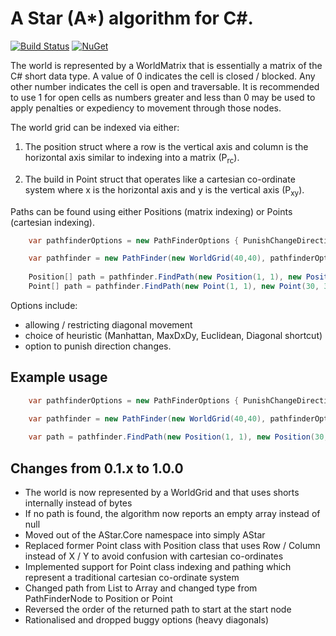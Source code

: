 A Star (A*) algorithm for C#.
=====

[![Build Status](https://travis-ci.org/valantonini/AStar.svg?branch=development)](https://travis-ci.org/valantonini/AStar)
[![NuGet](https://img.shields.io/nuget/v/AStarLite.svg)](https://www.nuget.org/packages/AStarLite/)

The world is represented by a WorldMatrix that is essentially a matrix of the C# short data type.
A value of 0 indicates the cell is closed / blocked. Any other number indicates the cell is open and traversable.
It is recommended to use 1 for open cells as numbers greater and less than 0 may be used to apply penalties or
expediency to movement through those nodes.

The world grid can be indexed via either:

1) The position struct where a row is the vertical axis and column is the horizontal axis 
   similar to indexing into a matrix (P<sub>rc</sub>).
   
2) The build in Point struct that operates like a cartesian co-ordinate system where 
   x is the horizontal axis and y is the vertical axis (P<sub>xy</sub>).

Paths can be found using either Positions (matrix indexing) or Points (cartesian indexing).

```csharp
    var pathfinderOptions = new PathFinderOptions { PunishChangeDirection = true };

    var pathfinder = new PathFinder(new WorldGrid(40,40), pathfinderOptions);
    
    Position[] path = pathfinder.FindPath(new Position(1, 1), new Position(30, 30));
    Point[] path = pathfinder.FindPath(new Point(1, 1), new Point(30, 30));
```

Options include:
 - allowing / restricting diagonal movement
 - choice of heuristic (Manhattan, MaxDxDy, Euclidean, Diagonal shortcut)
 - option to punish direction changes.

## Example usage
```csharp
    var pathfinderOptions = new PathFinderOptions { PunishChangeDirection = true };

    var pathfinder = new PathFinder(new WorldGrid(40,40), pathfinderOptions);
    
    var path = pathfinder.FindPath(new Position(1, 1), new Position(30, 30));
```

## Changes from 0.1.x to 1.0.0
- The world is now represented by a WorldGrid and that uses shorts internally instead of bytes
- If no path is found, the algorithm now reports an empty array instead of null
- Moved out of the AStar.Core namespace into simply AStar
- Replaced former Point class with Position class that uses Row / Column instead of X / Y to avoid confusion with cartesian co-ordinates
- Implemented support for Point class indexing and pathing which represent a traditional cartesian co-ordinate system
- Changed path from List to Array and changed type from PathFinderNode to Position or Point
- Reversed the order of the returned path to start at the start node
- Rationalised and dropped buggy options (heavy diagonals)
